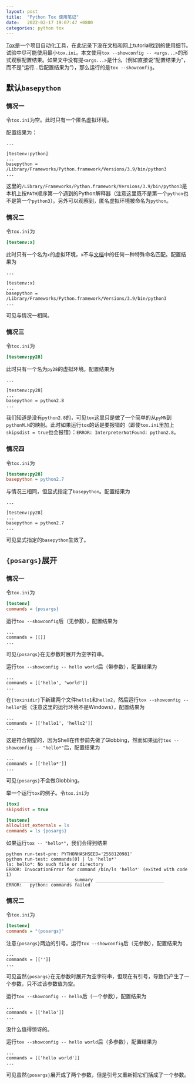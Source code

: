 ```yaml
---
layout: post
title:  "Python Tox 使用笔记"
date:   2022-02-17 19:07:47 +0800
categories: python tox
---
```


[Tox](https://tox.wiki/en/latest/index.html)是一个项目自动化工具，在此记录下没在文档和网上tutorial找到的使用细节。试验中尽可能使用最小`tox.ini`。本文使用`tox --showconfig -- <args...>`的形式观察配置结果。如果文中没有提`<args...>`是什么（例如直接说“配置结果为”，而不是“运行...后配置结果为“），那么运行的是`tox --showconfig`。

## 默认`basepython`

### 情况一
令`tox.ini`为空。此时只有一个匿名虚拟环境。

配置结果为：

```
...

[testenv:python]
...
basepython = /Library/Frameworks/Python.framework/Versions/3.9/bin/python3
...
```

这里的`/Library/Frameworks/Python.framework/Versions/3.9/bin/python3`是本机上按`PATH`顺序第一个遇到的Python解释器（注意这里既不是第一个`python`也不是第一个`python3`）。另外可以观察到，匿名虚拟环境被命名为`python`。

### 情况二

令`tox.ini`为

```ini
[testenv:x]
```

此时只有一个名为`x`的虚拟环境，`x`不与[文档](https://tox.wiki/en/latest/config.html#tox-environments)中的任何一种特殊命名匹配。配置结果为

```
...

[testenv:x]
...
basepython = /Library/Frameworks/Python.framework/Versions/3.9/bin/python3
...
```

可见与情况一相同。

### 情况三

令`tox.ini`为

```ini
[testenv:py28]
```

此时只有一个名为`py28`的虚拟环境。配置结果为

```
...

[testenv:py28]
...
basepython = python2.8
...
```

我们知道是没有`python2.8`的，可见`tox`这里只是做了一个简单的从`pyMN`到`pythonM.N`的映射。此时如果运行`tox`的话是要报错的（即使`tox.ini`里加上`skipsdist = true`也会报错）：`ERROR: InterpreterNotFound: python2.8`。

### 情况四

令`tox.ini`为

```ini
[testenv:py28]
basepython = python2.7
```

与情况三相同，但显式指定了`basepython`。配置结果为

```
...

[testenv:py28]
...
basepython = python2.7
...
```

可见显式指定的`basepython`生效了。

## `{posargs}`展开

### 情况一

令`tox.ini`为

```ini
[testenv]
commands = {posargs}
```

运行`tox --showconfig`后（无参数），配置结果为

```
...
commands = [[]]
...
```

可见`{posargs}`在无参数时展开为空字符串。

运行`tox --showconfig -- hello world`后（带参数），配置结果为

```
...
commands = [['hello', 'world']]
...
```

在`{toxinidir}`下新建两个文件`hello1`和`hello2`，然后运行`tox --showconfig -- hello*`后（注意这里的运行环境不是Windows），配置结果为

```
...
commands = [['hello1', 'hello2']]
...
```

这是符合期望的，因为Shell在传参前先做了Globbing，然而如果运行`tox --showconfig -- "hello*"`后，配置结果为

```
...
commands = [['hello*']]
...
```

可见`{posargs}`不会做Globbing。

举一个运行`tox`的例子。令`tox.ini`为

```ini
[tox]
skipsdist = true

[testenv]
allowlist_externals = ls
commands = ls {posargs}
```

如果运行`tox -- "hello*"`，我们会得到结果

```
python run-test-pre: PYTHONHASHSEED='2558120981'
python run-test: commands[0] | ls 'hello*'
ls: hello*: No such file or directory
ERROR: InvocationError for command /bin/ls 'hello*' (exited with code 1)
_________________________ summary __________________________
ERROR:   python: commands failed
```

### 情况二

令`tox.ini`为

```ini
[testenv]
commands = "{posargs}"
```

注意`{posargs}`两边的引号。运行`tox --showconfig`后（无参数），配置结果为

```
...
commands = [['']]
...
```

可见虽然`{posargs}`在无参数时展开为空字符串，但现在有引号，导致仍产生了一个参数，只不过该参数值为空。

运行`tox --showconfig -- hello`后（一个参数），配置结果为

```
...
commands = [['hello']]
...
```

没什么值得惊讶的。

运行`tox --showconfig -- hello world`后（多参数），配置结果为

```
...
commands = [['hello world']]
...
```

可见虽然`{posargs}`展开成了两个参数，但是引号又重新把它们括成了一个参数。
